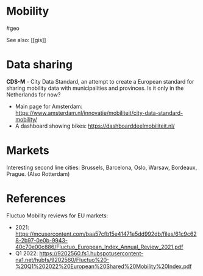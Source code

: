 # Mobility

#geo

See also: [[gis]]

# Data sharing

**CDS-M** - City Data Standard, an attempt to create a European standard for sharing mobility data with municipalities and provinces. Is it only in the Netherlands for now?
* Main page for Amsterdam: https://www.amsterdam.nl/innovatie/mobiliteit/city-data-standard-mobility/
* A dashboard showing bikes: https://dashboarddeelmobiliteit.nl/

# Markets

Interesting second line cities: Brussels, Barcelona, Oslo, Warsaw, Bordeaux, Prague. (Also Rotterdam)

# References

Fluctuo Mobility reviews for EU markets:
* 2021: https://mcusercontent.com/baa57cfb15e41471e5dd992db/files/61c9c628-2b97-0e0b-9943-40c70e00c886/Fluctuo_European_Index_Annual_Review_2021.pdf
* Q1 2022: https://9202560.fs1.hubspotusercontent-na1.net/hubfs/9202560/Fluctuo%20-%20Q1%202022%20European%20Shared%20Mobility%20Index.pdf